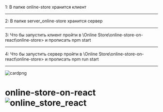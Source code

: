1: В папке online-store хранится клиент
_____________________________________________________________________________________________________________
2: В папке server_online-store хранится сервер 
_____________________________________________________________________________________________________________
3: Что бы запустить клиент пройти в \Online Store\online-store-on-react\online-store> и прописать npm start
_____________________________________________________________________________________________________________
4: Что бы запустить сервер пройти в \Online Store\online-store-on-react\online-store> и прописать npm run start
_____________________________________________________________________________________________________________

![cardpng](https://user-images.githubusercontent.com/91624026/171283798-8ddb6c68-e3e5-4c44-be5c-f8bcf67add6a.png)
# online-store-on-react![online_store_react](https://user-images.githubusercontent.com/91624026/171282826-f79bde81-bcb4-4b09-ad4a-6edd989bfe5c.jpg)
